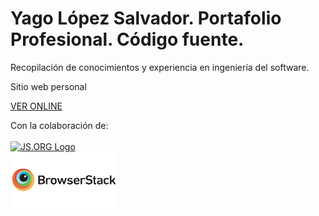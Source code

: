 # Yago López Salvador. Portafolio Profesional. Código fuente.

Recopilación de conocimientos y experiencia en ingeniería del software.

Sitio web personal

<a href="https://yagolopez.github.io" target="_blank">VER ONLINE</a>

<div>Con la colaboración de: </div>
<br>
<div><a href="https://js.org" target="_blank" title="JS.ORG | JavaScript Community">
<img src="https://logo.js.org/dark_horz.png" width="102" alt="JS.ORG Logo"/></a></div>
<div><a href="https://www.browserstack.com/" target="_blank"><img src="browserstack-logo.png" height="90px"/></a></div>

